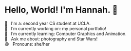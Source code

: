 # Hello, World! I'm Hannah. 👋

🏫 &nbsp;&nbsp;I'm a: second year CS student at UCLA.  
🔭 &nbsp;&nbsp;I’m currently working on: my personal portfolio!  
🌱 &nbsp;&nbsp;I’m currently learning: Computer Graphics and Animation.  
🌠 &nbsp;&nbsp;Ask me about: photography and Star Wars!  
😄 &nbsp;&nbsp;Pronouns: she/her  

